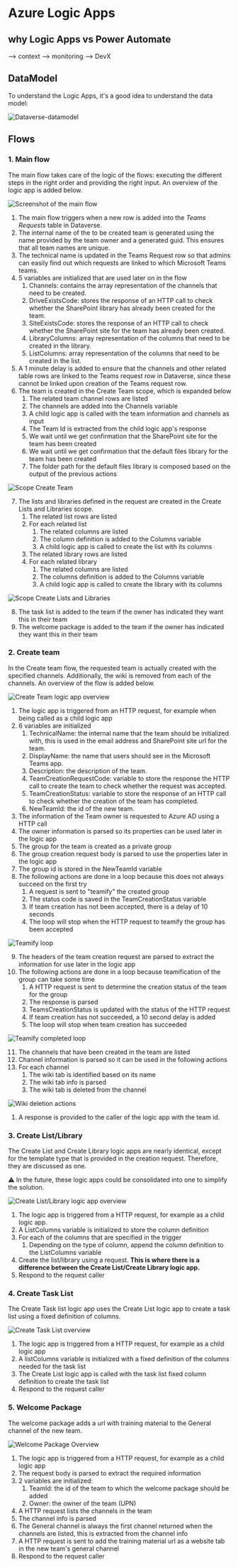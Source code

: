 # Azure Logic Apps

## why Logic Apps vs Power Automate

--> context
--> monitoring
--> DevX

## DataModel

To understand the Logic Apps, it's a good idea to understand the data model:

![Dataverse-datamodel]()


## Flows

### 1. Main flow
The main flow takes care of the logic of the flows: executing the different steps in the right order and providing the right input. An overview of the logic app is added below.

![Screenshot of the main flow](media/LogicApps-Main.png)

1. The main flow triggers when a new row is added into the _Teams Requests_ table in Dataverse. 
2. The internal name of the to be created team is generated using the name provided by the team owner and a generated guid. This ensures that all team names are unique.
3. The technical name is updated in the Teams Request row so that admins can easily find out which requests are linked to which Microsoft Teams teams.
4. 5 variables are initialized that are used later on in the flow
   1. Channels: contains the array representation of the channels that need to be created.
   2. DriveExistsCode: stores the response of an HTTP call to check whether the SharePoint library has already been created for the team.
   3. SiteExistsCode: stores the response of an HTTP call to check whether the SharePoint site for the team has already been created.
   4. LibraryColumns: array representation of the columns that need to be created in the library.
   5. ListColumns: array representation of the columns that need to be created in the list.
5. A 1 minute delay is added to ensure that the channels and other related table rows are linked to the Teams request row in Dataverse, since these cannot be linked upon creation of the Teams request row.
6. The team is created in the Create Team scope, which is expanded below
   1. The related team channel rows are listed
   2. The channels are added into the Channels variable
   3. A child logic app is called with the team information and channels as input
   4. The Team Id is extracted from the child logic app's response
   5. We wait until we get confirmation that the SharePoint site for the team has been created
   6. We wait until we get confirmation that the default files library for the team has been created
   7. The folder path for the default files library is composed based on the output of the previous actions

![Scope Create Team](media/LogicApps-Main-ScopeCreateTeam.png)

7. The lists and libraries defined in the request are created in the Create Lists and Libraries scope.
   1. The related list rows are listed
   2. For each related list
      1. The related columns are listed
      2. The column definition is added to the Columns variable
      3. A child logic app is called to create the list with its columns
   3. The related library rows are listed
   4. For each related library
      1. The related columns are listed
      2. The columns definition is added to the Columns variable
      3. A child logic app is called to create the library with its columns

![Scope Create Lists and Libraries](media/LogicApps-Main-ScopeCreateListsLibraries.png)

8. The task list is added to the team if the owner has indicated they want this in their team
9. The welcome package is added to the team if the owner has indicated they want this in their team

### 2. Create team
In the Create team flow, the requested team is actually created with the specified channels. Additionally, the wiki is removed from each of the channels. An overview of the flow is added below.

![Create Team logic app overview](media/LogicApps-CreateTeam.png)

1. The logic app is triggered from an HTTP request, for example when being called as a child logic app
2. 6 variables are initialized
   1. TechnicalName: the internal name that the team should be initialized with, this is used in the email address and SharePoint site url for the team.
   2. DisplayName: the name that users should see in the Microsoft Teams app.
   3. Description: the description of the team.
   4. TeamCreationRequestCode: variable to store the response the HTTP call to create the team to check whether the request was accepted.
   5. TeamCreationStatus: variable to store the response of an HTTP call to check whether the creation of the team has completed.
   6. NewTeamId: the id of the new team.
3. The information of the Team owner is requested to Azure AD using a HTTP call
4. The owner information is parsed so its properties can be used later in the logic app
5. The group for the team is created as a private group
6. The group creation request body is parsed to use the properties later in the logic app
7. The group id is stored in the NewTeamId variable
8. The following actions are done in a loop because this does not always succeed on the first try
   1. A request is sent to "teamify" the created group
   2. The status code is saved in the TeamCreationStatus variable
   3. If team creation has not been accepted, there is a delay of 10 seconds
   4. The loop will stop when the HTTP request to teamify the group has been accepted

![Teamify loop](media/LogicApps-CreateTeam-LoopTeamify.png)

9. The headers of the team creation request are parsed to extract the information for use later in the logic app
10. The following actions are done in a loop because teamification of the group can take some time
    1.  A HTTP request is sent to determine the creation status of the team for the group
    2.  The response is parsed
    3.  TeamsCreationStatus is updated with the status of the HTTP request
    4.  If team creation has not succeeded, a 10 second delay is added
    5.  The loop will stop when team creation has succeeded

![Teamify completed loop](media/LogicApps-CreateTeam-LoopTeamifyCompleted.png)

11. The channels that have been created in the team are listed
12. Channel information is parsed so it can be used in the following actions
13. For each channel
    1.  The wiki tab is identified based on its name
    2.  The wiki tab info is parsed
    3.  The wiki tab is deleted from the channel

![Wiki deletion actions](media/LogicApps-CreateTeam-ForEachChannel.png)

1.  A response is provided to the caller of the logic app with the team id.

### 3. Create List/Library
The Create List and Create Library logic apps are nearly identical, except for the template type that is provided in the creation request. Therefore, they are discussed as one.

⚠ In the future, these logic apps could be consolidated into one to simplify the solution.

![Create List/Library logic app overview](media/LogicApps-CreateList.png)

1. The logic app is triggered from a HTTP request, for example as a child logic app.
2. A ListColumns variable is initialized to store the column definition
3. For each of the columns that are specified in the trigger
   1. Depending on the type of column, append the column definition to the ListColumns variable
4. Create the list/library using a request. **This is where there is a difference between the Create List/Create Library logic app.**
5. Respond to the request caller


### 4. Create Task List
The Create Task list logic app uses the Create List logic app to create a task list using a fixed definition of columns.

![Create Task List overview](media/LogicApps-CreateTaskList.png)

1. The logic app is triggered from a HTTP request, for example as a child logic app
2. A listColumns variable is initialized with a fixed definition of the columns needed for the task list
3. The Create List logic app is called with the task list fixed column definition to create the task list
4. Respond to the request caller


### 5. Welcome Package
The welcome package adds a url with training material to the General channel of the new team.

![Welcome Package Overview](media/LogicApps-WelcomePackage.png)

1. The logic app is triggered from a HTTP request, for example as a child logic app
2. The request body is parsed to extract the required information
3. 2 variables are initialized:
   1. TeamId: the id of the team to which the welcome package should be added
   2. Owner: the owner of the team (UPN)
4. A HTTP request lists the channels in the team
5. The channel info is parsed
6. The General channel is always the first channel returned when the channels are listed, this is extracted from the channel info
7. A HTTP request is sent to add the training material url as a website tab in the new team's general channel
8. Respond to the request caller
